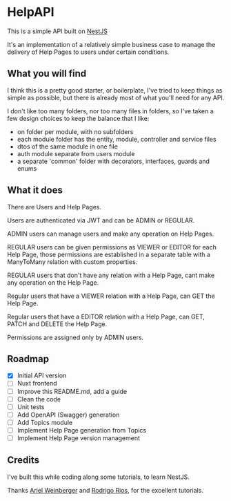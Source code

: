 # HelpAPI

This is a simple API built on [NestJS](https://github.com/nestjs/nest)

It's an implementation of a relatively simple business case to manage the delivery of Help Pages to users under certain conditions.


## What you will find

I think this is a pretty good starter, or boilerplate, I've tried to keep things as simple as possible, but there is already most of what you'll need for any API.

I don't like too many folders, nor too many files in folders, so I've taken a few design choices to keep the balance that I like:
 - on folder per module, with no subfolders
 - each module folder has the entity, module, controller and service files
 - dtos of the same module in one file
 - auth module separate from users module
 - a separate 'common' folder with decorators, interfaces, guards and enums

## What it does

There are Users and Help Pages.

Users are authenticated via JWT and can be ADMIN or REGULAR.

ADMIN users can manage users and make any operation on Help Pages.

REGULAR users can be given permissions as VIEWER or EDITOR for each Help Page, those permissions are established in a separate table with a ManyToMany relation with custom properties.

REGULAR users that don't have any relation with a Help Page, cant make any operation on the Help Page.

Regular users that have a VIEWER relation with a Help Page, can GET the Help Page.

Regular users that have a EDITOR relation with a Help Page, can GET, PATCH and DELETE the Help Page.

Permissions are assigned only by ADMIN users.

## Roadmap
- [x] Initial API version
- [ ] Nuxt frontend
- [ ] Improve this README.md, add a guide
- [ ] Clean the code
- [ ] Unit tests
- [ ] Add OpenAPI (Swagger) generation
- [ ] Add Topics module 
- [ ] Implement Help Page generation from Topics
- [ ] Implement Help Page version management

## Credits
I've built this while coding along some tutorials, to learn NestJS.

Thanks [Ariel Weinberger](https://github.com/arielweinberger) and [Rodrigo Rios](https://github.com/rodrigoalejandrorios), for the excellent tutorials.